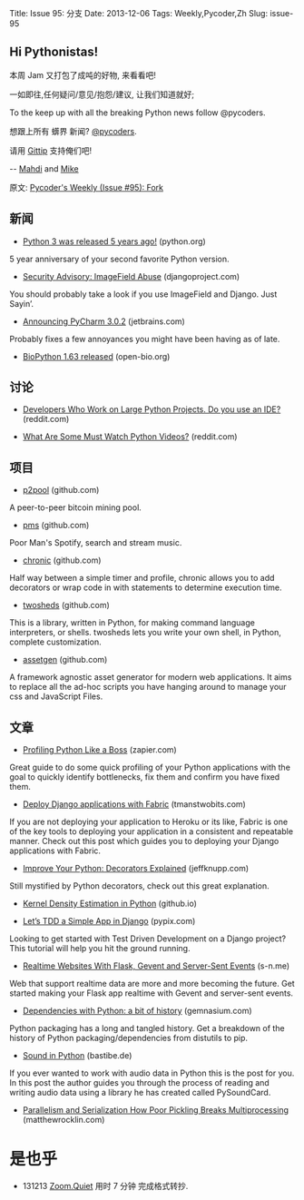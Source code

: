 Title: Issue 95: 分支 
Date: 2013-12-06 
Tags: Weekly,Pycoder,Zh 
Slug: issue-95 
## Hi Pythonistas!

本周 Jam 又打包了成吨的好物, 来看看吧!
 
一如即往,任何疑问/意见/抱怨/建议,
让我们知道就好;

 

To the  keep up with all the breaking Python news follow @pycoders. 
 
想跟上所有 蠎界 新闻?
 [@pycoders](http://twitter.com/pycoders).

请用
[Gittip](https://www.gittip.com/PycodersWeekly)
支持俺们吧!

--
[Mahdi](https://twitter.com/#!/myusuf3) and [Mike](https://twitter.com/#!/mgrouchy)

原文: [Pycoder's Weekly (Issue #95): Fork](http://eepurl.com/Kfx3j)

## 新闻
 
- [Python 3 was released 5 years ago!](https://mail.python.org/pipermail/python-dev/2013-December/130673.html) (python.org)

5 year anniversary of your second favorite Python version.
 

- [Security Advisory: ImageField Abuse](https://www.djangoproject.com/weblog/2013/dec/02/image-field-advisory/) (djangoproject.com)

You should probably take a look if you use ImageField and Django. Just Sayin’.
 

- [Announcing PyCharm 3.0.2](http://blog.jetbrains.com/pycharm/2013/12/announcing-pycharm-3-0-2/) (jetbrains.com)

Probably fixes a few annoyances you might have been having as of late.
 

- [BioPython 1.63 released](http://news.open-bio.org/news/2013/12/biopython-1-63-released/) (open-bio.org)
 

## 讨论
- [Developers Who Work on Large Python Projects. Do you use an IDE?](http://www.reddit.com/r/Python/comments/1rttk6/devs_who_work_on_large_projects_do_you_use_an_ide/) (reddit.com)
 

- [What Are Some Must Watch Python Videos?](http://www.reddit.com/r/Python/comments/1rs7ub/what_are_some_mustwatch_python_videos/) (reddit.com)


## 项目

- [p2pool](https://github.com/forrestv/p2pool) (github.com)

A peer-to-peer bitcoin mining pool.

 

- [pms](https://github.com/np1/pms) (github.com)

Poor Man's Spotify, search and stream music.

 

- [chronic](https://github.com/davidcrawford/chronic) (github.com)

Half way between a simple timer and profile, chronic allows you to add decorators or wrap code in with statements to determine execution time.

 

- [twosheds](https://github.com/Ceasar/twosheds/) (github.com)

This is a library, written in Python, for making command language interpreters, or shells. twosheds lets you write your own shell, in Python, complete customization.

 

- [assetgen](https://github.com/tav/assetgen) (github.com)

A framework agnostic asset generator for modern web applications. It aims to replace all the ad-hoc scripts you have hanging around to manage your css and JavaScript Files.





## 文章


- [Profiling Python Like a Boss](https://zapier.com/engineering/profiling-python-boss/) (zapier.com)

Great guide to do some quick profiling of your Python applications with the goal to quickly identify bottlenecks, fix them and confirm you have fixed them.
 

- [Deploy Django applications with Fabric](http://tmanstwobits.com/deploy-django-applications-with-fabric.html) (tmanstwobits.com)

If you are not deploying your application to Heroku or its like, Fabric is one of the key tools to deploying your application in a consistent and repeatable manner. Check out this post which guides you to deploying your Django applications with Fabric.
 
- [Improve Your Python: Decorators Explained](http://www.jeffknupp.com/blog/2013/11/29/improve-your-python-decorators-explained/)
 (jeffknupp.com)

Still mystified by Python decorators, check out this great explanation.
 

- [Kernel Density Estimation in Python](http://jakevdp.github.io/blog/2013/12/01/kernel-density-estimation/) (github.io)
 

- [Let’s TDD a Simple App in Django](http://pypix.com/django/tdd-in-django/) (pypix.com)

Looking to get started with Test Driven Development on a Django project? This tutorial will help you hit the ground running.
 

- [Realtime Websites With Flask, Gevent and Server-Sent Events](https://s-n.me/blog/2012/10/16/realtime-websites-with-flask/) (s-n.me)

Web that support realtime data are more and more becoming the future. Get started making your Flask app realtime with Gevent and server-sent events.
 
- [Dependencies with Python: a bit of history](http://blog.gemnasium.com/post/68876047695/dependencies-with-python-a-bit-of-history) (gemnasium.com)

Python packaging has a long and tangled history. Get a breakdown of the history of Python packaging/dependencies from distutils to pip.
 
- [Sound in Python](http://bastibe.de/2013-11-27-audio-in-python.html) (bastibe.de)

If you ever wanted to work with audio data in Python this is the post for you. In this post the author guides you through the process of reading and writing audio data using a library he has created called PySoundCard.


- [Parallelism and Serialization How Poor Pickling Breaks Multiprocessing](http://matthewrocklin.com/blog/work/2013/12/05/Parallelism-and-Serialization/) (matthewrocklin.com)

# 是也乎

- 131213 [Zoom.Quiet](http://zoomquiet.org/) 用时 7 分钟 完成格式转抄.
 